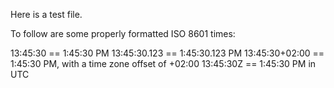 Here is a test file.

To follow are some properly formatted ISO 8601 times:

13:45:30 == 1:45:30 PM
13:45:30.123 == 1:45:30.123 PM
13:45:30+02:00 == 1:45:30 PM, with a time zone offset of +02:00
13:45:30Z == 1:45:30 PM in UTC
